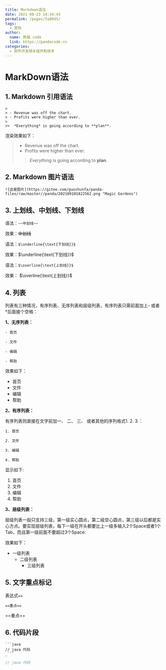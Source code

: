 ```yaml
---
title: Markdown语法
date: 2021-08-23 14:34:43
permalink: /pages/5a80d5/
tags: 
  - 其他
author: 
  name: 熊猫 code
  link: https://pandacode.cn
categories: 
  - 软件开发相关组件和技术
---
```

# MarkDown语法

## 1. Markdown 引用语法

```
>
> - Revenue was off the chart.
> - Profits were higher than ever.
>
>>  *Everything* is going according to **plan**.
```

渲染效果如下：

> - Revenue was off the chart.
> - Profits were higher than ever.
>
>> *Everything* is going according to **plan**.
>>

## 2. Markdown 图片语法

```
![这是图片](https://gitee.com/guoshunfa/panda-files/raw/master//panda/202109101822562.png "Magic Gardens")
```

## 3. 上划线、中划线、下划线

语法：``~~中划线~~``

效果：~~中划线~~

语法：``$\underline{\text{下划线}}$``

效果：$\underline{\text{下划线}}$

语法：``$\overline{\text{上划线}}$``

效果： $\overline{\text{上划线}}$

## 4. 列表

列表有三种情况，有序列表、无序列表和层级列表，有序列表只需前面加上- 或者*后面接个空格：

**1、无序列表：**

```- 首页```<p>
```- 文件```<p>
```- 编辑```<p>
```- 帮助```<p>

效果如下：

- 首页
- 文件
- 编辑
- 帮助

**2、有序列表：**

有序列表则直接在文字前加一、 二、 三、 或者其他的序列格式1. 2. 3.：

```1. 首页```<p>
```2. 文件```<p>
```3. 编辑```<p>
```4. 帮助```<p>

显示如下:

1. 首页
2. 文件
3. 编辑
4. 帮助

**3、层级列表：**

层级列表一般只支持三级，第一级实心圆点，第二级空心圆点，第三级以后都是实心方点。要实现层级列表，每下一级在开头都要比上一级多输入2个Space或者1个Tab，而且第一级前面不要超过3个Space:

效果如下：

- 一级列表
  - 二级列表
    - 三级列表

## 5. 文字重点标记

表达式`==`

`==重点==`

==重点==

## 6. 代码片段

```
```java
// java 代码
_```
```
```java
// java 代码
```